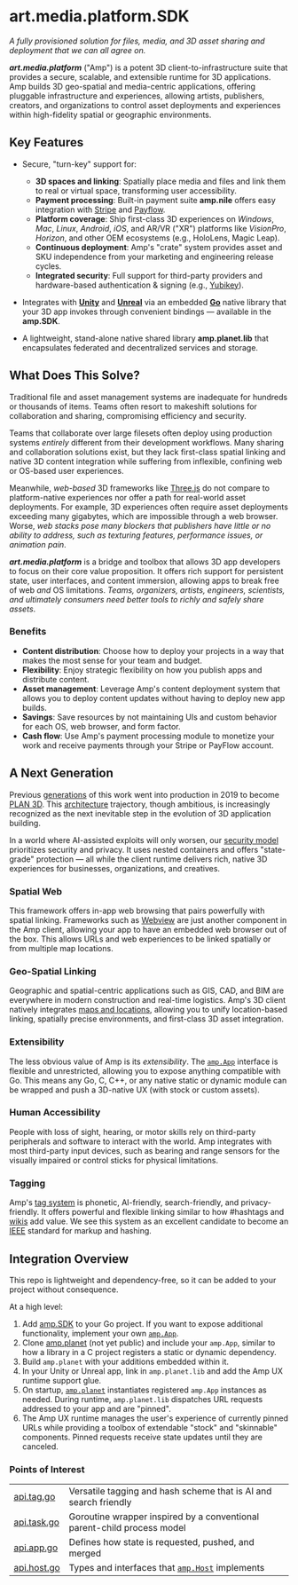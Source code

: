# art.media.platform.SDK
_A fully provisioned solution for files, media, and 3D asset sharing and deployment that we can all agree on._

**_art.media.platform_** ("Amp") is a potent 3D client-to-infrastructure suite that provides a secure, scalable, and extensible runtime for 3D applications. Amp builds 3D geo-spatial and media-centric applications, offering pluggable infrastructure and experiences, allowing artists, publishers, creators, and organizations to control asset deployments and experiences within high-fidelity spatial or geographic environments.

## Key Features

- Secure, "turn-key" support for:
  - __3D spaces and linking__: Spatially place media and files and link them to real or virtual space, transforming user accessibility.
  - __Payment processing__: Built-in payment suite **amp.nile** offers easy integration with [Stripe](https://stripe.com/) and [Payflow](https://developer.paypal.com/api/nvp-soap/payflow/payflow-gateway/).
  - __Platform coverage__: Ship first-class 3D experiences on _Windows_, _Mac_, _Linux_, _Android_, _iOS_, and AR/VR ("XR") platforms like _VisionPro_, _Horizon_, and other OEM ecosystems (e.g., HoloLens, Magic Leap).
  - __Continuous deployment__: Amp's "crate" system provides asset and SKU independence from your marketing and engineering release cycles.
  - __Integrated security__: Full support for third-party providers and hardware-based authentication & signing (e.g., [Yubikey](https://yubico.com)).

- Integrates with **[Unity](https://unity.com)** and **[Unreal](https://unrealengine.com)** via an embedded **[Go](https://golang.org)** native library that your 3D app invokes through convenient bindings — available in the **amp.SDK**.

- A lightweight, stand-alone native shared library **amp.planet.lib** that encapsulates federated and decentralized services and storage.

## What Does This Solve?

Traditional file and asset management systems are inadequate for hundreds or thousands of items. Teams often resort to makeshift solutions for collaboration and sharing, compromising efficiency and security.

Teams that collaborate over large filesets often deploy using production systems _entirely_ different from their development workflows. Many sharing and collaboration solutions exist, but they lack first-class spatial linking and native 3D content integration while suffering from inflexible, confining web or OS-based user experiences.

Meanwhile, _web-based_ 3D frameworks like [Three.js](https://threejs.org/) do not compare to platform-native experiences nor offer a path for real-world asset deployments. For example, 3D experiences often require asset deployments exceeding many gigabytes, which are impossible through a web browser. Worse, _web stacks pose many blockers that publishers have little or no ability to address, such as texturing features, performance issues, or animation pain_.

***art.media.platform*** is a bridge and toolbox that allows 3D app developers to focus on their core value proposition. It offers rich support for persistent state, user interfaces, and content immersion, allowing apps to break free of web _and_ OS limitations. _Teams, organizers, artists, engineers, scientists, and ultimately consumers need better tools to richly and safely share assets_.

### Benefits
  - __Content distribution__: Choose how to deploy your projects in a way that makes the most sense for your team and budget.
  - __Flexibility__: Enjoy strategic flexibility on how you publish apps and distribute content.
  - __Asset management__: Leverage Amp's content deployment system that allows you to deploy content updates without having to deploy new app builds.
  - __Savings__: Save resources by not maintaining UIs and custom behavior for each OS, web browser, and form factor.
  - __Cash flow__: Use Amp's payment processing module to monetize your work and receive payments through your Stripe or PayFlow account.

## A Next Generation

Previous [generations](https://github.com/plan-systems/plan-go/tags) of this work went into production in 2019 to become [PLAN 3D](https://plan-systems.org/plan-technology-components/). This [architecture](https://github.com/plan-systems/design-docs) trajectory, though ambitious, is increasingly recognized as the next inevitable step in the evolution of 3D application building.

In a world where AI-assisted exploits will only worsen, our [security model](https://github.com/plan-systems/design-docs/blob/master/PLAN-Proof-of-Correctness.md) prioritizes security and privacy. It uses nested containers and offers "state-grade" protection — all while the client runtime delivers rich, native 3D experiences for businesses, organizations, and creatives.

### Spatial Web

This framework offers in-app web browsing that pairs powerfully with spatial linking. Frameworks such as [Webview](https://developer.vuplex.com/webview/overview) are just another component in the Amp client, allowing your app to have an embedded web browser out of the box. This allows URLs and web experiences to be linked spatially or from multiple map locations.

### Geo-Spatial Linking

Geographic and spatial-centric applications such as GIS, CAD, and BIM are everywhere in modern construction and real-time logistics. Amp's 3D client natively integrates [maps and locations](https://infinity-code.com/assets/online-maps), allowing you to unify location-based linking, spatially precise environments, and first-class 3D asset integration.

### Extensibility

The less obvious value of Amp is its _extensibility_. The [`amp.App`](https://github.com/art-media-platform/amp.SDK/blob/main/amp/api.app.go) interface is flexible and unrestricted, allowing you to expose anything compatible with Go. This means any Go, C, C++, or any native static or dynamic module can be wrapped and push a 3D-native UX (with stock or custom assets).

### Human Accessibility

People with loss of sight, hearing, or motor skills rely on third-party peripherals and software to interact with the world. Amp integrates with most third-party input devices, such as bearing and range sensors for the visually impaired or control sticks for physical limitations.

### Tagging

Amp's [tag system](https://github.com/art-media-platform/amp.SDK/blob/main/stdlib/tag/api.tag.go) is phonetic, AI-friendly, search-friendly, and privacy-friendly. It offers powerful and flexible linking similar to how #hashtags and [wikis](https://www.wikipedia.org/) add value. We see this system as an excellent candidate to become an [IEEE](https://www.ieee.org/) standard for markup and hashing.

## Integration Overview

This repo is lightweight and dependency-free, so it can be added to your project without consequence.

At a high level:

1. Add [amp.SDK](https://github.com/art-media-platform/amp.SDK) to your Go project. If you want to expose additional functionality, implement your own [`amp.App`](https://github.com/art-media-platform/amp.SDK/blob/main/amp/api.app.go).
2. Clone [amp.planet](https://github.com/art-media-platform/amp.planet) (not yet public) and include your `amp.App`, similar to how a library in a C project registers a static or dynamic dependency.
3. Build `amp.planet` with your additions embedded within it.
4. In your Unity or Unreal app, link in `amp.planet.lib` and add the Amp UX runtime support glue.
5. On startup, [`amp.planet`](https://github.com/art-media-platform/amp.SDK/blob/main/amp/api.host.go) instantiates registered `amp.App` instances as needed. During runtime, `amp.planet.lib` dispatches URL requests addressed to your app and are "pinned".
6. The Amp UX runtime manages the user's experience of currently pinned URLs while providing a toolbox of extendable "stock" and "skinnable" components. Pinned requests receive state updates until they are canceled.

### Points of Interest

|                                                                                                |                                                                                                                             |
| ---------------------------------------------------------------------------------------------- | --------------------------------------------------------------------------------------------------------------------------- |
| [api.tag.go](https://github.com/art-media-platform/amp.SDK/blob/main/stdlib/tag/api.tag.go)    | Versatile tagging and hash scheme that is AI and search friendly                                                            |
| [api.task.go](https://github.com/art-media-platform/amp.SDK/blob/main/stdlib/task/api.task.go) | Goroutine wrapper inspired by a conventional parent-child process model                                                     |
| [api.app.go](https://github.com/art-media-platform/amp.SDK/blob/main/amp/api.app.go)           | Defines how state is requested, pushed, and merged                                                                          |
| [api.host.go](https://github.com/art-media-platform/amp.SDK/blob/main/amp/api.host.go)         | Types and interfaces that [`amp.Host`](https://github.com/art-media-platform/amp.SDK/blob/main/amp/api.host.go) implements  |
